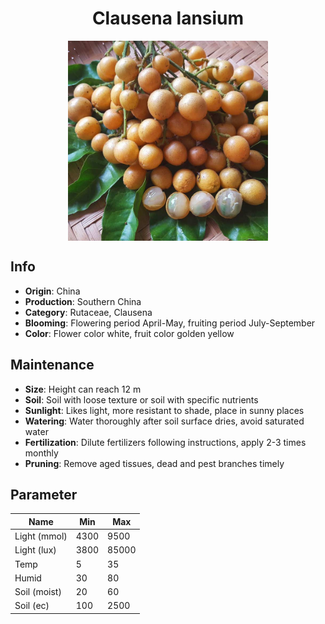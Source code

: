 <h1 align='center'>Clausena lansium</h1>
<p align="center">
    <img 
        align='center'
        width='320'
        src="../images/clausena lansium.png" 
        alt='Clausena lansium' />
</p>

## Info

 - **Origin**: China
 - **Production**: Southern China
 - **Category**: Rutaceae, Clausena
 - **Blooming**: Flowering period April-May, fruiting period July-September
 - **Color**: Flower color white, fruit color golden yellow

## Maintenance

 - **Size**: Height can reach 12 m
 - **Soil**: Soil with loose texture or soil with specific nutrients
 - **Sunlight**: Likes light, more resistant to shade, place in sunny places
 - **Watering**: Water thoroughly after soil surface dries, avoid saturated water
 - **Fertilization**: Dilute fertilizers following instructions, apply 2-3 times monthly
 - **Pruning**: Remove aged tissues, dead and pest branches timely

## Parameter

| Name         | Min  | Max   |
|--------------|------|-------|
| Light (mmol) | 4300 | 9500  |
| Light (lux)  | 3800 | 85000 |
| Temp         | 5    | 35    |
| Humid        | 30   | 80    |
| Soil (moist) | 20   | 60    |
| Soil (ec)    | 100  | 2500  |
